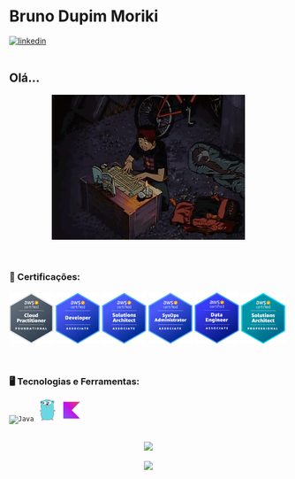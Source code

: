 <div dsplay="inline-block">

 
 <h1 align="left">Bruno Dupim Moriki</h1>
  <a href="https://www.linkedin.com/in/bruno-dupim-moriki-621460121/">
    <img width="80px" src="https://i.ibb.co/RyZx12b/linkedin.png" alt="linkedin" style="vertical-align:top;">
  </a>

</div>


<br>

## Olá...


<p align="center">
  <img src="https://github.com/bdmoriki/bdmoriki/blob/main/img/golden-boy-fake-keyboard-programing-coding-paper-book.gif", width="350">
</p>

<br>

### :scroll: Certificações: 

<code><img width="80px" src="https://github.com/bdmoriki/bdmoriki/blob/main/img/AWS-Cloud-Practitioner.png"/></code>
<code><img width="80px" src="https://github.com/bdmoriki/bdmoriki/blob/main/img/AWS-Developer-Associate.png"/></code>
<code><img width="80px" src="https://github.com/bdmoriki/bdmoriki/blob/main/img/AWS-Solutions-Architect-Associate.png"></code>
<code><img width="80px" src="https://github.com/bdmoriki/bdmoriki/blob/main/img/AWS-SysOps-Administrator-Associate.png"></code>
<code><img width="80px" src="https://github.com/bdmoriki/bdmoriki/blob/main/img/AWS-Data-Engineer-Associate.png"></code>
<code><img width="80px" src="https://github.com/bdmoriki/bdmoriki/blob/main/img/AWS-Solutions-Architect-Professional.png"></code>

<br>

### 🖥️ Tecnologias e Ferramentas: 
<!--
<img width="200px" align="right" src="">
-->
<code><img width="40px" src="https://cdn.jsdelivr.net/gh/devicons/devicon/icons/java/java-original.svg" title = "Java"/></code>
<code><img width="40px" src="https://github.com/devicons/devicon/blob/v2.16.0/icons/go/go-original.svg" title = "Go"/></code>
<code><img width="40px" src="https://github.com/devicons/devicon/blob/v2.16.0/icons/kotlin/kotlin-original.svg" title = "Kotlin"/></code>


##
<p align="center">
<a href="https://github.com/bdmoriki">
        <img width="350px" align="center" src="https://github-readme-stats.vercel.app/api/top-langs/?username=bdmoriki&layout=compact&theme=onedark" /> <br>
  <br/>
        <img width="430px" align="center" src="https://github-readme-stats.vercel.app/api?username=bdmoriki&theme=onedark&show_icons=true" />
</a>
</p>

